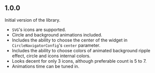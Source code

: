 ## 1.0.0
Initial version of the library.

* `SVG`'s icons are supported.
* Circle and background animations included.
* Includes the ability to choose the center of the widget in `CircleNavigatorConfig`'s `center` parameter.
* Includes the ability to choose colors of animated background ripple effect, circle and icons internal colors.
* Looks decent for only 3 icons, although preferable count is 5 to 7.
* Animations time can be tuned in.